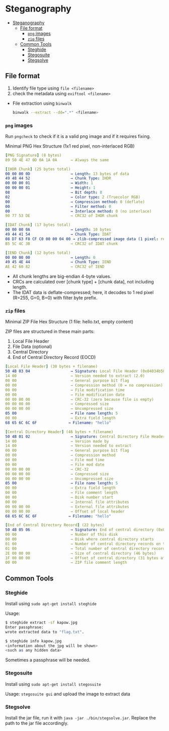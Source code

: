# Steganography

- [Steganography](#steganography)
  - [File format](#file-format)
    - [`png` images](#png-images)
    - [`zip` files](#zip-files)
  - [Common Tools](#common-tools)
    - [Steghide](#steghide)
    - [Stegosuite](#stegosuite)
    - [Stegsolve](#stegsolve)

## File format

1. Identify file type using `file <filename>`
2. check the metadata using `exiftool <filename>`
- File extraction using `binwalk`

    ```bash
    binwalk --extract --dd=".*" <filename>
    ```

### `png` images

Run `pngcheck` to check if it is a valid png image and if it requires fixing.  

Minimal PNG Hex Structure (1x1 red pixel, non-interlaced RGB)  

```yaml
[PNG Signature] (8 bytes)
89 50 4E 47 0D 0A 1A 0A      → Always the same

[IHDR Chunk] (25 bytes total)
00 00 00 0D                  → Length: 13 bytes of data
49 48 44 52                  → Chunk Type: IHDR
00 00 00 01                  → Width: 1
00 00 00 01                  → Height: 1
08                           → Bit depth: 8
02                           → Color type: 2 (Truecolor RGB)
00                           → Compression method: 0 (deflate)
00                           → Filter method: 0
00                           → Interlace method: 0 (no interlace)
90 77 53 DE                  → CRC32 of IHDR chunk

[IDAT Chunk] (17 bytes total)
00 00 00 0A                  → Length: 10 bytes
49 44 41 54                  → Chunk Type: IDAT
08 D7 63 F8 CF C0 00 00 04 00 → zlib-compressed image data (1 pixel: red)
B5 5C 4C 3B                  → CRC32 of IDAT chunk

[IEND Chunk] (12 bytes total)
00 00 00 00                  → Length: 0
49 45 4E 44                  → Chunk Type: IEND
AE 42 60 82                  → CRC32 of IEND
```

- All chunk lengths are big-endian 4-byte values.
- CRCs are calculated over [chunk type] + [chunk data], not including length.
- The IDAT data is deflate-compressed; here, it decodes to 1 red pixel (R=255, G=0, B=0) with filter byte prefix.

### `zip` files

Minimal ZIP File Hex Structure (1 file: hello.txt, empty content)

ZIP files are structured in these main parts:

1. Local File Header
2. File Data (optional)
3. Central Directory
4. End of Central Directory Record (EOCD)

```yaml
[Local File Header] (30 bytes + filename)
50 4B 03 04                  → Signature: Local File Header (0x04034b50)
14 00                        → Version needed to extract (2.0)
00 00                        → General purpose bit flag
00 00                        → Compression method (0 = no compression)
00 00                        → File modification time
00 00                        → File modification date
00 00 00 00                  → CRC-32 (zero because file is empty)
00 00 00 00                  → Compressed size
00 00 00 00                  → Uncompressed size
05 00                        → File name length: 5
00 00                        → Extra field length
68 65 6C 6C 6F              → Filename: "hello"

[Central Directory Header] (46 bytes + filename)
50 4B 01 02                  → Signature: Central Directory File Header (0x02014b50)
14 00                        → Version made by
14 00                        → Version needed to extract
00 00                        → General purpose bit flag
00 00                        → Compression method
00 00                        → File mod time
00 00                        → File mod date
00 00 00 00                  → CRC-32
00 00 00 00                  → Compressed size
00 00 00 00                  → Uncompressed size
05 00                        → File name length: 5
00 00                        → Extra field length
00 00                        → File comment length
00 00                        → Disk number start
00 00                        → Internal file attributes
00 00 00 00                  → External file attributes
00 00 00 00                  → Offset of local header
68 65 6C 6C 6F              → Filename: "hello"

[End of Central Directory Record] (22 bytes)
50 4B 05 06                  → Signature: End of central directory (0x06054b50)
00 00                        → Number of this disk
00 00                        → Disk where central directory starts
01 00                        → Number of central directory records on this disk
01 00                        → Total number of central directory records
2E 00 00 00                  → Size of central directory (46 bytes)
1F 00 00 00                  → Offset of central directory (31 bytes after start)
00 00                        → ZIP file comment length
```

## Common Tools

### Steghide

Install using `sudo apt-get install steghide`

Usage:

```bash
$ steghide extract -sf kapow.jpg
Enter passphrase:
wrote extracted data to "flag.txt".

$ steghide info kapow.jpg
<information about the jpg will be shown>
<such as any hidden data>
```

Sometimes a passphrase will be needed.

### Stegosuite

Install using `sudo apt-get install stegosuite`

Usage: `stegosuite gui` and upload the image to extract data

### Stegsolve

Install the jar file, run it with `java -jar ./bin/stegsolve.jar`. Replace the path to the jar file accordingly.